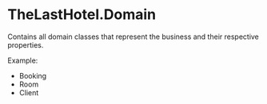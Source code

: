 # TheLastHotel.Domain
Contains all domain classes that represent the business and their respective properties.

Example:
* Booking
* Room
* Client